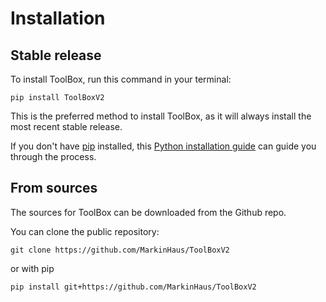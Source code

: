# Installation

## Stable release

To install ToolBox, run this command in your terminal:

```
pip install ToolBoxV2
```

This is the preferred method to install ToolBox, as it will always install the most recent stable release.

If you don't have [pip](https://pip.pypa.io) installed, this [Python installation guide](http://docs.python-guide.org/en/latest/starting/installation/) can guide you through the process.

## From sources

The sources for ToolBox can be downloaded from the Github repo.

You can clone the public repository:

```
git clone https://github.com/MarkinHaus/ToolBoxV2
```
or with pip
```
pip install git+https://github.com/MarkinHaus/ToolBoxV2
```
